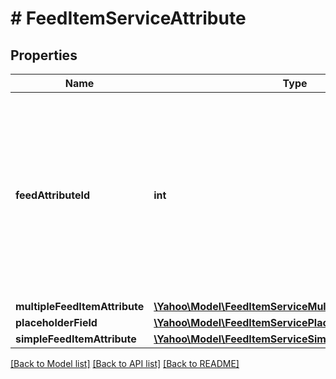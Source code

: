 # # FeedItemServiceAttribute

## Properties

Name | Type | Description | Notes
------------ | ------------- | ------------- | -------------
**feedAttributeId** | **int** | &lt;div lang&#x3D;\&quot;ja\&quot;&gt;フィード属性IDです。&lt;br&gt; このフィールドは、ADDおよびSET時に無視されます。&lt;br&gt;※アドカスタマイザーの場合は、ADDおよびSET時に必須となります。&lt;/div&gt;&lt;div lang&#x3D;\&quot;en\&quot;&gt;Feed attribute ID. &lt;br&gt;This field will be ignored in ADD and SET operation. &lt;br&gt; *For AD_CUSTOMIZER, this field is required in ADD and SET operation.&lt;/div&gt; | [optional] 
**multipleFeedItemAttribute** | [**\Yahoo\Model\FeedItemServiceMultipleFeedItemAttribute**](FeedItemServiceMultipleFeedItemAttribute.md) |  | [optional] 
**placeholderField** | [**\Yahoo\Model\FeedItemServicePlaceholderField**](FeedItemServicePlaceholderField.md) |  | [optional] 
**simpleFeedItemAttribute** | [**\Yahoo\Model\FeedItemServiceSimpleFeedItemAttribute**](FeedItemServiceSimpleFeedItemAttribute.md) |  | [optional] 

[[Back to Model list]](../../README.md#documentation-for-models) [[Back to API list]](../../README.md#documentation-for-api-endpoints) [[Back to README]](../../README.md)


